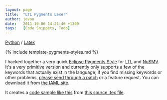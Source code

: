 ```yaml
---
layout: page
title:  "LTL Pygments Lexer"
author: jevon
date:   2011-10-06 14:21:46 +1300
tags:   [Code Snippets, Todo]
---
```


[Python](Python.md) / [Latex](Latex.md)

{% include template-pygments-styles.md %}

I hacked together a very quick [Eclipse Pygments Style](Eclipse_Pygments_Style.md) for [LTL](ltl.md) and [NuSMV](nusmv.md). It's a very primitive version and currently only supports a few of the keywords that actually exist in the language; if you find missing keywords or other problems, <a href="http://code.google.com/p/iaml/issues/entry">please send through a patch</a> or a feature request. You can download it from <a href="http://code.google.com/p/iaml/source/browse/trunk/org.openiaml.docs.tools/latex/pygments-ltl/">the IAML site</a>.

It creates a <a href="http://iaml.googlecode.com/svn/trunk/org.openiaml.docs.tools/latex/pygments-ltl/code-sample-ltl.pdf">code sample like this</a> from <a href="http://code.google.com/p/iaml/source/browse/trunk/org.openiaml.docs.tools/latex/pygments-ltl/code-sample.tex">this source .tex file</a>.
